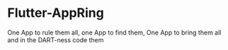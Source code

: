 # Flutter-AppRing
One App to rule them all, one App to find them, One App to bring them all and in the DART-ness code them
